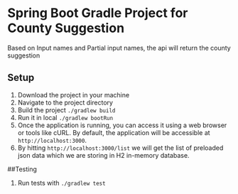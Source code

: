 # Spring Boot Gradle Project for County Suggestion

Based on Input names and Partial input names, the api will return the county suggestion

## Setup
1. Download the project in your machine
2. Navigate to the project directory
3. Build the project 
`./gradlew build`
4. Run it in local
`./gradlew bootRun`
5. Once the application is running, you can access it using a web browser or tools like cURL. By default, the application will be accessible at `http://localhost:3000`.
6. By hitting `http://localhost:3000/list` we will get the list of preloaded json data which we are storing in H2 in-memory database.

##Testing
1. Run tests with `./gradlew test`
